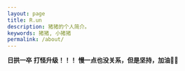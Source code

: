 ```yaml
---
layout: page
title: R.un
description: 猪猪的个人简介。
keywords: 猪猪, 小猪猪
permalink: /about/
---
```


**日拱一卒**
**打怪升级！！！**
**慢一点也没关系，但是坚持，加油💪🏻**
